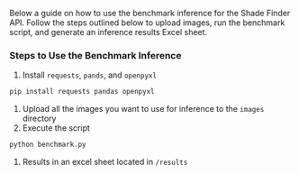 Below a guide on how to use the benchmark inference for the Shade Finder API. Follow the steps outlined below to upload images, run the benchmark script, and generate an inference results Excel sheet.

### Steps to Use the Benchmark Inference

1. Install `requests`, `pands`, and `openpyxl`

```bash
pip install requests pandas openpyxl
```

1. Upload all the images you want to use for inference to the `images` directory
2. Execute the script

```bash
python benchmark.py 
```

1. Results in an excel sheet located in `/results`
